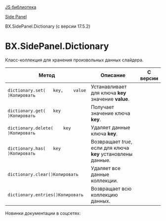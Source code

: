 [JS библиотека](/api_help/js_lib/index.php)

[Side Panel](/api_help/js_lib/sidepanel/index.php)

BX.SidePanel.Dictionary (с версии 17.5.2)

BX.SidePanel.Dictionary
=======================

Класс-коллекция для хранения произвольных данных слайдера.

| Метод | Описание | С версии |
| --- | --- | --- |
| ``` dictionary.set( 	key, 	value )Копировать ``` | Устанавливает для ключа **key** значение **value**. |  |
| ``` dictionary.get( 	key )Копировать ``` | Получает значение ключа **key**. |  |
| ``` dictionary.delete( 	key )Копировать ``` | Удаляет данные ключа **key**. |  |
| ``` dictionary.has( 	key )Копировать ``` | Возвращает *true*, если для ключа **key** установлены данные. |  |
| ``` dictionary.clear()Копировать ``` | Удаляет все данные коллекции. |  |
| ``` dictionary.entries()Копировать ``` | Возвращает всю коллекцию данных. |  |

Новинки документации в соцсетях: